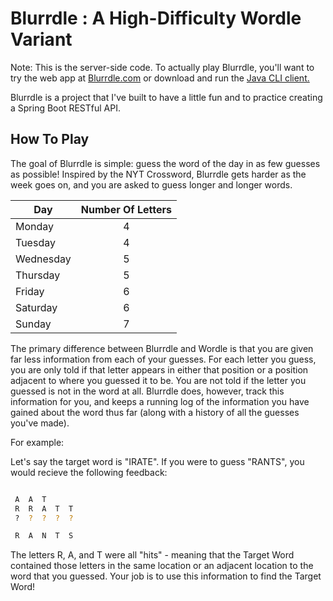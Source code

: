 # Blurrdle : A High-Difficulty Wordle Variant

Note: This is the server-side code. To actually play Blurrdle, you'll want to try the web app at [Blurrdle.com](https://blurrdle.com) or download and run the [Java CLI client.](https://github.com/christopher-capps/blurrdle-client)

Blurrdle is a project that I've built to have a little fun and to practice creating a Spring Boot RESTful API.


## How To Play
The goal of Blurrdle is simple: guess the word of the day in as few guesses as possible!
Inspired by the NYT Crossword, Blurrdle gets harder as the week goes on, and you are asked to guess longer and longer words.

| Day           | Number Of Letters |
| ------------- |:-----------------:|
| Monday        | 4                 |
| Tuesday       | 4                 |
| Wednesday     | 5                 |
| Thursday      | 5                 |
| Friday        | 6                 |
| Saturday      | 6                 |
| Sunday        | 7                 |

The primary difference between Blurrdle and Wordle is that you are given far less information from each of your guesses.  For each letter you guess, you are only told if that letter appears in either that position or a position adjacent to where you guessed it to be.  You are not told if the letter you guessed is not in the word at all.  Blurrdle does, however, track this information for you, and keeps a running log of the information you have gained about the word thus far (along with a history of all the guesses you've made).

For example:

Let's say the target word is "IRATE".
If you were to guess "RANTS", you would recieve the following feedback:

```bash

 A  A  T
 R  R  A  T  T
 ?  ?  ?  ?  ?

 R  A  N  T  S
```

The letters R, A, and T were all "hits" - meaning that the Target Word contained those letters in the same location or an adjacent location to the word that you guessed. Your job is to use this information to find the Target Word!
